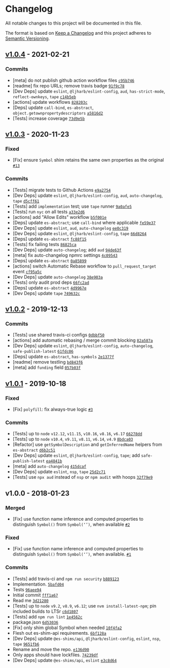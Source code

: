 # Changelog

All notable changes to this project will be documented in this file.

The format is based on [Keep a Changelog](https://keepachangelog.com/en/1.0.0/)
and this project adheres to [Semantic Versioning](https://semver.org/spec/v2.0.0.html).

## [v1.0.4](https://github.com/es-shims/Symbol.prototype.description/compare/v1.0.3...v1.0.4) - 2021-02-21

### Commits

- [meta] do not publish github action workflow files [`c95b746`](https://github.com/es-shims/Symbol.prototype.description/commit/c95b746be2b15fee94090a65431623a45e79d96a)
- [readme] fix repo URLs; remove travis badge [`91f9c78`](https://github.com/es-shims/Symbol.prototype.description/commit/91f9c781ef4873a4c5bb08d5f7d2f8187045660e)
- [Dev Deps] update `eslint`, `@ljharb/eslint-config`, `aud`, `has-strict-mode`, `reflect-ownkeys`, `tape` [`c14b5eb`](https://github.com/es-shims/Symbol.prototype.description/commit/c14b5ebd86e715d04e6253edf5706c957869bea2)
- [actions] update workflows [`828203c`](https://github.com/es-shims/Symbol.prototype.description/commit/828203cbc4ab4d9ac2bab5e104c916caf737cd97)
- [Deps] update `call-bind`, `es-abstract`, `object.getownpropertydescriptors` [`a5816d2`](https://github.com/es-shims/Symbol.prototype.description/commit/a5816d2e08ec046462591ce23604036f29e2b1b1)
- [Tests] increase coverage [`73d9e5b`](https://github.com/es-shims/Symbol.prototype.description/commit/73d9e5b60238f39f3f17ea45e3e396af518aa36e)

## [v1.0.3](https://github.com/es-shims/Symbol.prototype.description/compare/v1.0.2...v1.0.3) - 2020-11-23

### Fixed

- [Fix] ensure `Symbol` shim retains the same own properties as the original [`#13`](https://github.com/es-shims/Symbol.prototype.description/issues/13)

### Commits

- [Tests] migrate tests to Github Actions [`e9a2754`](https://github.com/es-shims/Symbol.prototype.description/commit/e9a2754a441c3c6e66dc57563501d237527e671e)
- [Dev Deps] update `eslint`, `@ljharb/eslint-config`, `aud`, `auto-changelog`, `tape` [`d5cff61`](https://github.com/es-shims/Symbol.prototype.description/commit/d5cff61d53786139227575115c9cc0260451a24e)
- [Tests] add `implementation` test; use `tape` runner [`9a0afe5`](https://github.com/es-shims/Symbol.prototype.description/commit/9a0afe50a9f1183f5ca8e6e3435671a1f0f2b453)
- [Tests] run `nyc` on all tests [`a33e2d6`](https://github.com/es-shims/Symbol.prototype.description/commit/a33e2d62d6a51321dde40d05dcf582d1a28d47cd)
- [actions] add "Allow Edits" workflow [`b5f001e`](https://github.com/es-shims/Symbol.prototype.description/commit/b5f001eebd5149c2fa8a6397750994635cb7b83a)
- [Deps] update `es-abstract`; use `call-bind` where applicable [`fe59e37`](https://github.com/es-shims/Symbol.prototype.description/commit/fe59e375a8d9906b415a504c53a17582eefef5be)
- [Dev Deps] update `eslint`, `aud`, `auto-changelog` [`ee0c319`](https://github.com/es-shims/Symbol.prototype.description/commit/ee0c319d9b46d86666d8959487691f0d125dc5e5)
- [Dev Deps] update `eslint`, `@ljharb/eslint-config`, `tape` [`66d8264`](https://github.com/es-shims/Symbol.prototype.description/commit/66d826443587a4fbb232edd658473f48eaa618cc)
- [Deps] update `es-abstract` [`fc88f15`](https://github.com/es-shims/Symbol.prototype.description/commit/fc88f154a4a980c5e989016b7d0dc1b1460509e4)
- [Tests] fix failing tests [`86825ca`](https://github.com/es-shims/Symbol.prototype.description/commit/86825ca79b93439a576902cf2e40a4f7b4a7e5ff)
- [Dev Deps] update `auto-changelog`; add `aud` [`94de63f`](https://github.com/es-shims/Symbol.prototype.description/commit/94de63f6722338f98b5e54dfc9774d6f9ac65eb0)
- [meta] fix auto-changelog npmrc settings [`4c09543`](https://github.com/es-shims/Symbol.prototype.description/commit/4c09543bbcb28f331d60458021c5bae5bfab68b9)
- [Deps] update `es-abstract` [`0a85899`](https://github.com/es-shims/Symbol.prototype.description/commit/0a85899de2faab0c73ec476bd087e0bf079b3e35)
- [actions] switch Automatic Rebase workflow to `pull_request_target` event [`cf95a5c`](https://github.com/es-shims/Symbol.prototype.description/commit/cf95a5c72a752f9ac828cc8e280a14ae4b0a39b1)
- [Dev Deps] update `auto-changelog` [`38e903a`](https://github.com/es-shims/Symbol.prototype.description/commit/38e903a9fb35eddde3730683e7d0af29dc1fdb87)
- [Tests] only audit prod deps [`66fc2ad`](https://github.com/es-shims/Symbol.prototype.description/commit/66fc2ad1fab791162d2a6e3d9091e1bf28295114)
- [Deps] update `es-abstract` [`4d9967e`](https://github.com/es-shims/Symbol.prototype.description/commit/4d9967e8beb5b01a07499162f34fad6122ffd6b2)
- [Dev Deps] update `tape` [`749632c`](https://github.com/es-shims/Symbol.prototype.description/commit/749632c4c79386dc9feb7cdc12d6a9e7bbc639cf)

## [v1.0.2](https://github.com/es-shims/Symbol.prototype.description/compare/v1.0.1...v1.0.2) - 2019-12-13

### Commits

- [Tests] use shared travis-ci configs [`0dbbf50`](https://github.com/es-shims/Symbol.prototype.description/commit/0dbbf506744c6c0f3f1ec4535ece7c14e6990f47)
- [actions] add automatic rebasing / merge commit blocking [`82a587a`](https://github.com/es-shims/Symbol.prototype.description/commit/82a587af8b44dd20871cf48251dfe48ce02e14db)
- [Dev Deps] update `eslint`, `@ljharb/eslint-config`, `auto-changelog`, `safe-publish-latest` [`61fdc06`](https://github.com/es-shims/Symbol.prototype.description/commit/61fdc06365fd740c6c13a3289e02f253893108dc)
- [Deps] update `es-abstract`, `has-symbols` [`2e1377f`](https://github.com/es-shims/Symbol.prototype.description/commit/2e1377f6993581b6fcd7e2d75d1fe1b1a28dcead)
- [readme] remove testling [`bd843f6`](https://github.com/es-shims/Symbol.prototype.description/commit/bd843f699cc8db82b52f70495e1c95146cf5806a)
- [meta] add `funding` field [`057b03f`](https://github.com/es-shims/Symbol.prototype.description/commit/057b03ff30a58e35b6f42a2694195e27f6145fb3)

## [v1.0.1](https://github.com/es-shims/Symbol.prototype.description/compare/v1.0.0...v1.0.1) - 2019-10-18

### Fixed

- [Fix] `polyfill`: fix always-true logic [`#3`](https://github.com/es-shims/Symbol.prototype.description/issues/3)

### Commits

- [Tests] up to `node` `v12.12`, `v11.15`, `v10.16`, `v8.16`, `v6.17` [`66278dd`](https://github.com/es-shims/Symbol.prototype.description/commit/66278dd1d06771eb13a9b02903740bb751e0f39d)
- [Tests] up to `node` `v10.4`, `v9.11`, `v8.11`, `v6.14`, `v4.9` [`8bdca03`](https://github.com/es-shims/Symbol.prototype.description/commit/8bdca03cb3296b0f2a73815255dd1d2cde7114cd)
- [Refactor] use `getSymbolDescription` and `getInferredName` helpers from `es-abstract` [`d6b2c51`](https://github.com/es-shims/Symbol.prototype.description/commit/d6b2c51d2f7d1489cef94705be0c9ced8becd779)
- [Dev Deps] update `eslint`, `@ljharb/eslint-config`, `tape`; add `safe-publish-latest` [`ea4841b`](https://github.com/es-shims/Symbol.prototype.description/commit/ea4841b269810db4d788ff1913c47494a3bab6de)
- [meta] add `auto-changelog` [`415dcaf`](https://github.com/es-shims/Symbol.prototype.description/commit/415dcafd2f95836497fdf2e4336ebd2d5319434c)
- [Dev Deps] update `eslint`, `nsp`, `tape` [`25d2c71`](https://github.com/es-shims/Symbol.prototype.description/commit/25d2c71074f7f8e7844196c00df908528a6dc3e9)
- [Tests] use `npx aud` instead of `nsp` or `npm audit` with hoops [`32f79e9`](https://github.com/es-shims/Symbol.prototype.description/commit/32f79e9e1eeacb14cb968113c16becdf73477ba3)

## v1.0.0 - 2018-01-23

### Merged

- [Fix] use function name inference and computed properties to distinguish `Symbol()` from `Symbol(‘’)`, when available [`#2`](https://github.com/es-shims/Symbol.prototype.description/pull/2)

### Fixed

- [Fix] use function name inference and computed properties to distinguish `Symbol()` from `Symbol(‘’)`, when available. [`#1`](https://github.com/es-shims/Symbol.prototype.description/issues/1)

### Commits

- [Tests] add travis-ci and `npm run security` [`b889123`](https://github.com/es-shims/Symbol.prototype.description/commit/b8891233987b6d3b3805d25071f7353d30275f41)
- Implementation. [`5bafd04`](https://github.com/es-shims/Symbol.prototype.description/commit/5bafd04c3efdb20feb62a9512cc74572ce44fe72)
- Tests [`96aee94`](https://github.com/es-shims/Symbol.prototype.description/commit/96aee940ec05d288462e109f0e531b128963d262)
- Initial commit [`fff1a67`](https://github.com/es-shims/Symbol.prototype.description/commit/fff1a671c95a111fe782014f2be56c3ee9567fa8)
- Read me [`3d21280`](https://github.com/es-shims/Symbol.prototype.description/commit/3d21280e12c8c24c2ba059b9bd3224bce5ee3439)
- [Tests] up to `node` `v9.2`, `v8.9`, `v6.12`; use `nvm install-latest-npm`; pin included builds to LTSr [`c6d1807`](https://github.com/es-shims/Symbol.prototype.description/commit/c6d18077067a5fc2835a0d38bbc90b28fb98e8e4)
- [Tests] add `npm run lint` [`1e4562c`](https://github.com/es-shims/Symbol.prototype.description/commit/1e4562c1f13aa0d9a7fc08f1801d47f13ba2d644)
- package.json [`6d53036`](https://github.com/es-shims/Symbol.prototype.description/commit/6d530361a2c930490d0e6799992c0639b01b95c8)
- [Fix] only shim global Symbol when needed [`10f4fa2`](https://github.com/es-shims/Symbol.prototype.description/commit/10f4fa2f8d6102ef8f5a07b23438d6a793c65c6b)
- Flesh out es-shim-api requirements. [`6bf128a`](https://github.com/es-shims/Symbol.prototype.description/commit/6bf128a0e383d6dc1acbc33e394644dca7e3e4dc)
- [Dev Deps] update `@es-shims/api`, `@ljharb/eslint-config`, `eslint`, `nsp`, `tape` [`9651fb6`](https://github.com/es-shims/Symbol.prototype.description/commit/9651fb616ca37ae24f85ebc9c4bd57bf6f722f24)
- Rename and move the repo. [`e136d90`](https://github.com/es-shims/Symbol.prototype.description/commit/e136d90b2213102cb4b60c00039b394d0ebba33d)
- Only apps should have lockfiles. [`74239df`](https://github.com/es-shims/Symbol.prototype.description/commit/74239df051bb8bf488aa08b16be04a7e672f4d74)
- [Dev Deps] update `@es-shims/api`, `eslint` [`e3c8d64`](https://github.com/es-shims/Symbol.prototype.description/commit/e3c8d64ea4016682298c8ac97a2726e9b61f77b0)
